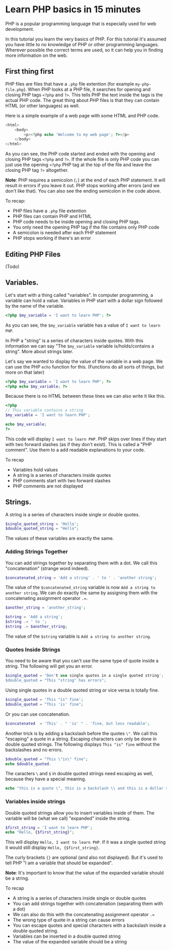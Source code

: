 # Learn PHP basics in 15 minutes

PHP is a popular programming language that is especially used for web development.

In this tutorial you learn the very basics of PHP. For this tutorial it's assumed you have little to no knowledge of PHP or other programming languages. Wherever possible the correct terms are used, so it can help you in finding more information on the web.

## First thing first

PHP files are files that have a `.php` file extention (for example `my-php-file.php`). When PHP looks at a PHP file, it searches for opening and closing PHP tags `<?php` and `?>`. This tells PHP the text inside the tags is the actual PHP code. The great thing about PHP files is that they can contain HTML (or other languages) as well. 

Here is a simple example of a web page with some HTML and PHP code.

```php
<html>
	<body>
		<p><?php echo 'Welcome to my web page'; ?></p>
	</body>
</html>
```

As you can see, the PHP code started and ended with the opening and closing PHP tags `<?php` and `?>`. If the whole file is only PHP code you can just use the opening `<?php` PHP tag at the top of the file and leave the closing PHP tag `?>` altogether.

**Note**: PHP requires a semicolon (`;`) at the end of each PHP statement. It will result in errors if you leave it out. PHP stops working after errors (and we don't like that). You can also see the ending semicolon in the code above.

To recap:
* PHP files have a `.php` file extention
* PHP files can contain PHP and HTML
* PHP code needs to be inside opening and closing PHP tags.
* You only need the opening PHP tag if the file contains only PHP code
* A semicolon is needed after each PHP statement
* PHP stops working if there's an error

## Editing PHP Files
(Todo)

## Variables.

Let's start with a thing called "variables". In computer programming, a variable can hold a value. Variables in PHP start with a dollar sign followed by the name of the variable. 

```php
<?php $my_variable = 'I want to learn PHP'; ?>
```

As you can see, the `$my_variable` variable has a value of `I want to learn PHP`.

In PHP a "string" is a series of characters inside quotes. With this information we can say "The `$my_variable` variable is/holds/contains a string". More about strings later.

Let's say we wanted to display the value of the variable in a web page. We can use the PHP `echo` function for this. (Functions do all sorts of things, but more on that later)

```php
<?php $my_variable = 'I want to learn PHP'; ?>
<?php echo $my_variable; ?>
```
Because there is no HTML between these lines we can also write it like this.

```php
<?php
// This variable contains a string
$my_variable = 'I want to learn PHP';

echo $my_variable;
?>
```

This code will display `I want to learn PHP`. PHP skips over lines if they start with two forward slashes (as if they don't exist). This is called a "PHP comment". Use them to a add readable explanations to your code. 

To recap

* Variables hold values
* A string is a series of characters inside quotes
* PHP comments start with two forward slashes
* PHP comments are not displayed

## Strings.
A string is a series of characters inside single or double quotes.

```php
$single_quoted_string = 'Hello';
$double_quoted_string = "Hello";
```

The values of these variables are exactly the same.

### Adding Strings Together
You can add strings together by separating them with a dot. We call this "concatenation" (strange word indeed).

```php
$concatenated_string = 'Add a string' . ' to ' . 'another string';
```

The value of the `$concatenated_string` variable is now `Add a string to another string`. We can do exactly the same by assigning them with the concatenating assignment operator `.=`.

```php
$another_string = 'another_string';

$string = 'Add a string';
$string .= ' to ';
$string .= $another_string;
```
The value of the `$string` variable is `Add a string to another string`.

### Quotes Inside Strings
You need to be aware that you can't use the same type of quote inside a string. The following will get you an error.

```php
$single_quoted = 'Don't use single quotes in a single quoted string';
$double_quoted = "This "string" has errors";
```

Using single quotes in a double quoted string or vice versa is totally fine.

```php
$single_quoted = 'This "is" fine';
$double_quoted = "This 'is' fine";
```

Or you can use concatenation.

```php
$concatenated  = 'This' . " 'is' " . 'fine, but less readable';
```

Another trick is by adding a backslash before the quotes `\"`. We call this "escaping" a quote in a string. Escaping characters can only be done in double quoted strings. The following displays `This "is" fine` without the backslashes and no errors.

```php
$double_quoted = "This \"is\" fine";
echo $double_quoted.
```

The caracters `\` and `$` in double quoted strings need escaping as well, because they have a special meaning.

```php
echo "this is a quote \", this is a backslash \\ and this is a dollar sign \$"
```
### Variables inside strings
Double quoted strings allow you to insert variables inside of them. The variable will be (what we call) "expanded" inside the string.

```php
$first_string = 'I want to learn PHP';
echo "Hello, {$first_string}";
```

This will display `Hello, I want to learn PHP`.
If it was a single quoted string it would still display `Hello, {$first_string}`.

The curly brackets `{}` are optional (and also not displayed). But it's used to tell PHP "I am a variable that should be expanded".

**Note**: It's important to know that the value of the expanded variable should be a string.

To recap

* A string is a series of characters inside single or double quotes
* You can add strings together with concatenation (separating them with a dot)
* We can also do this with the concatenating assignment operator `.=`
* The wrong type of quote in a string can cause errors
* You can escape quotes and special characters with a backslash inside a double quoted string.
* Variables can be inserted in a double quoted string
* The value of the expanded variable should be a string

